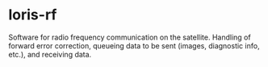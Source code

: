 # loris-rf
Software for radio frequency communication on the satellite. 
Handling of forward error correction, queueing data to be sent (images, diagnostic info, etc.), and receiving data.
